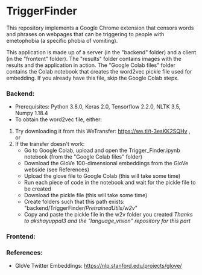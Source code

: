 # TriggerFinder

This repository implements a Google Chrome extension that censors words and phrases on webpages that can be triggering to people with emetophobia (a specific phobia of vomiting).

This application is made up of a server (in the "backend" folder) and a client (in the "frontent" folder). The "results" folder contains images with the results and the application in action. The "Google Colab files" folder contains the Colab notebook that creates the word2vec pickle file used for embedding. If you already have this file, skip the Google Colab stepx.

### Backend:
- Prerequisites: Python 3.8.0, Keras 2.0, Tensorflow 2.2.0, NLTK 3.5, Numpy 1.18.4
- To obtain the word2vec file, either:
1. Try downloading it from this WeTransfer: https://we.tl/t-3esKK2SQHv , or
2. If the transfer doesn't work:
    - Go to Google Colab, upload and open the Trigger_Finder.ipynb notebook (from the "Google Colab files" folder)
    - Download the GloVe 100-dimensional embeddings from the GloVe webside (see References)
    - Upload the glove file to Google Colab (this will take some time)
    - Run each piece of code in the notebook and wait for the pickle file to be created
    - Download the pickle file (this will take some time)
    - Create folders such that this path exists: "backend/TriggerFinder/*PretrainedUtils/w2v*"
    - Copy and paste the pickle file in the w2v folder you created
    *Thanks to akshayuppal3 and the "language_vision" repository for this part*


### Frontend:

### References:
- GloVe Twitter Embeddings: https://nlp.stanford.edu/projects/glove/
